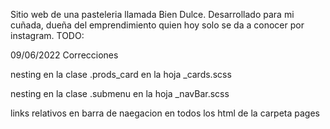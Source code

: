 Sitio web de una pasteleria llamada Bien Dulce.
Desarrollado para mi cuñada, dueña del emprendimiento quien hoy solo se da a conocer por instagram.
TODO:

09/06/2022
Correcciones

nesting en la clase .prods_card en la hoja _cards.scss

nesting en la clase .submenu en la hoja _navBar.scss

links relativos en barra de naegacion en todos los html de la carpeta pages


